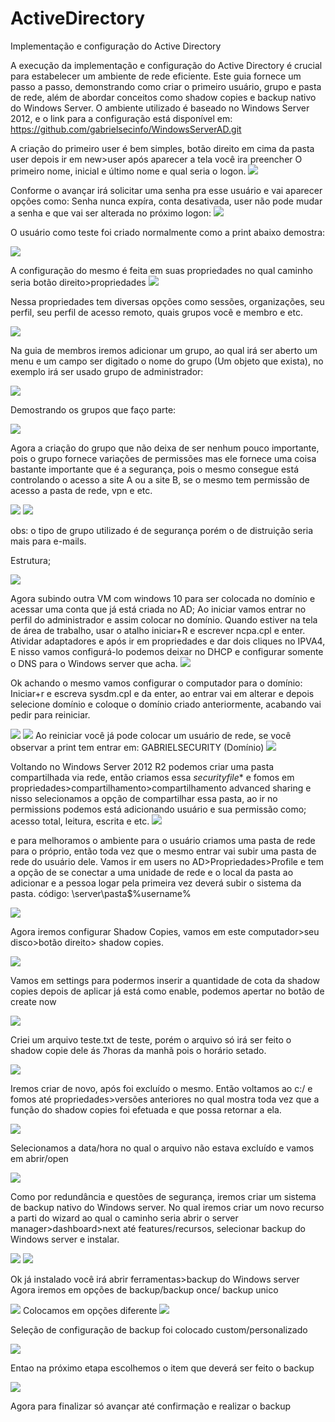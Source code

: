 # ActiveDirectory
Implementação e configuração do Active Directory

  A execução da implementação e configuração do Active Directory é crucial para estabelecer um ambiente de rede eficiente. Este guia fornece um passo a passo, demonstrando como criar o primeiro usuário, grupo e pasta de rede, além de abordar conceitos como shadow copies e backup nativo do Windows Server. O ambiente utilizado é baseado no Windows Server 2012, e o link para a configuração está disponível em:  https://github.com/gabrielsecinfo/WindowsServerAD.git

  A criação do primeiro user é bem simples, botão direito em cima da pasta user depois ir em new>user após aparecer a tela você ira preencher 
  O primeiro nome, inicial e último nome e qual seria o logon. 
<img src="AD/image.png">

  Conforme o avançar irá solicitar uma senha pra esse usuário e vai aparecer opções como:
   Senha nunca expíra, conta desativada, user não pode mudar a senha e que vai ser alterada no próximo logon:
<img src="AD/image1.png">

   O usuário como teste foi criado normalmente como a print abaixo demostra:

<img src="AD/image2.png">

   A configuração do mesmo é feita em suas propriedades no qual caminho seria botão direito>propriedades
<img src="AD/image3.png">


   Nessa propriedades tem diversas opções como  sessões, organizações, seu perfil, seu perfil de acesso remoto,  quais grupos você e membro e etc.

<img src="AD/image3.png">

   Na guia de membros iremos adicionar um grupo, ao qual irá ser aberto um menu e um campo ser digitado o nome do grupo (Um objeto que exista), no exemplo irá ser usado grupo de administrador:

<img src="AD/image4.png">

   Demostrando os grupos que faço parte:

<img src="AD/image5.png">


Agora a criação do grupo que não deixa de ser nenhum pouco importante, pois o grupo fornece variações de permissões mas ele fornece uma coisa bastante importante que é a segurança, pois o mesmo consegue está controlando o acesso
a site A ou a site B, se o mesmo tem permissão de acesso a pasta de rede, vpn e etc.

<img src="AD/image6.png">
<img src="AD/image7.png">

obs: o tipo de grupo utilizado é de segurança porém o de distruição seria mais para e-mails.



Estrutura;


<img src="AD/image8.png">


Agora subindo outra VM com windows 10 para ser colocada no domínio e acessar uma conta que já está criada no AD;
Ao iniciar vamos entrar no perfil do administrador e assim colocar no domínio. Quando estiver na tela de área de trabalho, usar o atalho iniciar+R e escrever ncpa.cpl e enter.
Atividar adaptadores e após ir em propriedades e dar dois cliques no IPVA4,
E nisso vamos configurá-lo podemos deixar no DHCP e configurar somente o DNS para o Windows server que acha.
<img src="AD/image9.png">








Ok achando o mesmo vamos configurar o computador para o domínio:
Iniciar+r e escreva sysdm.cpl e da enter, ao entrar vai em alterar e depois selecione domínio e coloque o domínio criado anteriormente, acabando vai pedir para reiniciar.

<img src="AD/image10.png">
<img src="AD/image11.png">
Ao reiniciar você já pode colocar um usuário de rede, se você observar a print tem entrar em: GABRIELSECURITY (Domínio)

<img src="AD/image12.png">

Voltando no Windows Server 2012 R2 podemos criar uma pasta compartilhada via rede, então criamos essa *securityfile** e fomos em propriedades>compartilhamento>compartilhamento advanced sharing e nisso selecionamos a opção de compartilhar essa pasta, ao ir no permissions podemos está adicionando usuário e sua permissão como; acesso total, leitura, escrita e etc.
<img src="AD/image13.png">

e para melhoramos o ambiente para o usuário criamos uma pasta de rede para o próprio, então toda vez que o mesmo entrar vai subir uma pasta de rede do usuário dele. Vamos ir em users no AD>Propriedades>Profile e tem a opção de se conectar a uma unidade de rede e o local da pasta ao adicionar e a pessoa logar pela primeira vez deverá subir o sistema da pasta.
código: \\server\pasta$\%username%

<img src="AD/image14.png">

Agora iremos configurar Shadow Copies, vamos em este computador>seu disco>botão direito> shadow copies.

<img src="AD/image17.png">


Vamos em settings para podermos inserir a quantidade de cota da shadow copies depois de aplicar já está como enable, podemos apertar no botão de create now

<img src="AD/image27.png">


Criei um arquivo teste.txt de teste, porém o arquivo só irá ser feito o shadow copie dele ás 7horas da manhã pois o horário setado.

<img src="AD/image18.png">

   
Iremos criar de novo, após foi excluído o mesmo.
Então voltamos ao c:/ e fomos até propriedades>versões anteriores no qual mostra toda vez que a função do shadow copies foi efetuada e que possa retornar a ela.

<img src="AD/image19.png">

Selecionamos a data/hora no qual o arquivo não estava excluído e vamos em abrir/open


<img src="AD/image20.png">


   Como por redundância e questões de segurança, iremos criar um sistema de backup nativo do Windows server.
   No qual iremos criar um novo recurso a parti do wizard ao qual o caminho seria abrir o server manager>dashboard>next até features/recursos, selecionar backup do Windows server e instalar. 

<img src="AD/image22.png">
<img src="AD/image21.png">

  Ok já instalado você irá abrir ferramentas>backup do Windows server
  Agora iremos em opções de backup/backup once/ backup unico
  

<img src="AD/image23.png">
  Colocamos em opções diferente

  
<img src="AD/image24.png">



  Seleção de configuração de backup foi colocado custom/personalizado 

<img src="AD/image26.png">

  Entao na próximo etapa escolhemos o item que deverá ser feito o backup

<img src="AD/image25.png">

  Agora para finalizar só avançar até confirmação e realizar o backup

  
